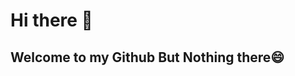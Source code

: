 # Hi there 🤔
## Welcome to my Github But Nothing there😄


<!--
**TheBossTH/TheBossTH** is a ✨ _special_ ✨ repository because its `README.md` (this file) appears on your GitHub profile.
// Add Image Command in markdown ![imageName](https://xxxxxxxx.com/xxx.gif)
Here are some ideas to get you started:

- 🔭 I’m currently working on ...
- 🌱 I’m currently learning ...
- 👯 I’m looking to collaborate on ...
- 🤔 I’m looking for help with ...
- 💬 Ask me about ...
- 📫 How to reach me: ...
- 😄 Pronouns: ...
- ⚡ Fun fact: ...
-->
